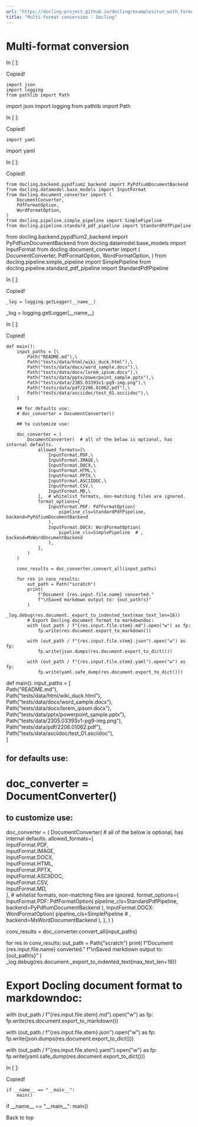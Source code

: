 ```yaml
---
url: "https://docling-project.github.io/docling/examples/run_with_formats/"
title: "Multi-format conversion - Docling"
---
```


# Multi-format conversion

In \[ \]:

Copied!

```
import json
import logging
from pathlib import Path

```

import json
import logging
from pathlib import Path

In \[ \]:

Copied!

```
import yaml

```

import yaml

In \[ \]:

Copied!

```
from docling.backend.pypdfium2_backend import PyPdfiumDocumentBackend
from docling.datamodel.base_models import InputFormat
from docling.document_converter import (
    DocumentConverter,
    PdfFormatOption,
    WordFormatOption,
)
from docling.pipeline.simple_pipeline import SimplePipeline
from docling.pipeline.standard_pdf_pipeline import StandardPdfPipeline

```

from docling.backend.pypdfium2\_backend import PyPdfiumDocumentBackend
from docling.datamodel.base\_models import InputFormat
from docling.document\_converter import (
DocumentConverter,
PdfFormatOption,
WordFormatOption,
)
from docling.pipeline.simple\_pipeline import SimplePipeline
from docling.pipeline.standard\_pdf\_pipeline import StandardPdfPipeline

In \[ \]:

Copied!

```
_log = logging.getLogger(__name__)

```

\_log = logging.getLogger(\_\_name\_\_)

In \[ \]:

Copied!

```
def main():
    input_paths = [\
        Path("README.md"),\
        Path("tests/data/html/wiki_duck.html"),\
        Path("tests/data/docx/word_sample.docx"),\
        Path("tests/data/docx/lorem_ipsum.docx"),\
        Path("tests/data/pptx/powerpoint_sample.pptx"),\
        Path("tests/data/2305.03393v1-pg9-img.png"),\
        Path("tests/data/pdf/2206.01062.pdf"),\
        Path("tests/data/asciidoc/test_01.asciidoc"),\
    ]

    ## for defaults use:
    # doc_converter = DocumentConverter()

    ## to customize use:

    doc_converter = (
        DocumentConverter(  # all of the below is optional, has internal defaults.
            allowed_formats=[\
                InputFormat.PDF,\
                InputFormat.IMAGE,\
                InputFormat.DOCX,\
                InputFormat.HTML,\
                InputFormat.PPTX,\
                InputFormat.ASCIIDOC,\
                InputFormat.CSV,\
                InputFormat.MD,\
            ],  # whitelist formats, non-matching files are ignored.
            format_options={
                InputFormat.PDF: PdfFormatOption(
                    pipeline_cls=StandardPdfPipeline, backend=PyPdfiumDocumentBackend
                ),
                InputFormat.DOCX: WordFormatOption(
                    pipeline_cls=SimplePipeline  # , backend=MsWordDocumentBackend
                ),
            },
        )
    )

    conv_results = doc_converter.convert_all(input_paths)

    for res in conv_results:
        out_path = Path("scratch")
        print(
            f"Document {res.input.file.name} converted."
            f"\nSaved markdown output to: {out_path!s}"
        )
        _log.debug(res.document._export_to_indented_text(max_text_len=16))
        # Export Docling document format to markdowndoc:
        with (out_path / f"{res.input.file.stem}.md").open("w") as fp:
            fp.write(res.document.export_to_markdown())

        with (out_path / f"{res.input.file.stem}.json").open("w") as fp:
            fp.write(json.dumps(res.document.export_to_dict()))

        with (out_path / f"{res.input.file.stem}.yaml").open("w") as fp:
            fp.write(yaml.safe_dump(res.document.export_to_dict()))

```

def main():
input\_paths = \[\
Path("README.md"),\
Path("tests/data/html/wiki\_duck.html"),\
Path("tests/data/docx/word\_sample.docx"),\
Path("tests/data/docx/lorem\_ipsum.docx"),\
Path("tests/data/pptx/powerpoint\_sample.pptx"),\
Path("tests/data/2305.03393v1-pg9-img.png"),\
Path("tests/data/pdf/2206.01062.pdf"),\
Path("tests/data/asciidoc/test\_01.asciidoc"),\
\]

## for defaults use:
# doc\_converter = DocumentConverter()

## to customize use:

doc\_converter = (
DocumentConverter( # all of the below is optional, has internal defaults.
allowed\_formats=\[\
InputFormat.PDF,\
InputFormat.IMAGE,\
InputFormat.DOCX,\
InputFormat.HTML,\
InputFormat.PPTX,\
InputFormat.ASCIIDOC,\
InputFormat.CSV,\
InputFormat.MD,\
\], # whitelist formats, non-matching files are ignored.
format\_options={
InputFormat.PDF: PdfFormatOption(
pipeline\_cls=StandardPdfPipeline, backend=PyPdfiumDocumentBackend
),
InputFormat.DOCX: WordFormatOption(
pipeline\_cls=SimplePipeline # , backend=MsWordDocumentBackend
),
},
)
)

conv\_results = doc\_converter.convert\_all(input\_paths)

for res in conv\_results:
out\_path = Path("scratch")
print(
f"Document {res.input.file.name} converted."
f"\\nSaved markdown output to: {out\_path!s}"
)
\_log.debug(res.document.\_export\_to\_indented\_text(max\_text\_len=16))
# Export Docling document format to markdowndoc:
with (out\_path / f"{res.input.file.stem}.md").open("w") as fp:
fp.write(res.document.export\_to\_markdown())

with (out\_path / f"{res.input.file.stem}.json").open("w") as fp:
fp.write(json.dumps(res.document.export\_to\_dict()))

with (out\_path / f"{res.input.file.stem}.yaml").open("w") as fp:
fp.write(yaml.safe\_dump(res.document.export\_to\_dict()))

In \[ \]:

Copied!

```
if __name__ == "__main__":
    main()

```

if \_\_name\_\_ == "\_\_main\_\_":
main()

Back to top
